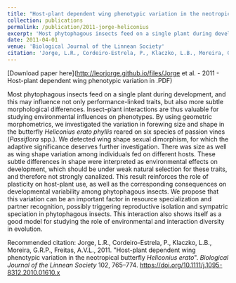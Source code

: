 ```yaml
---
title: "Host-plant dependent wing phenotypic variation in the neotropical butterfly *Heliconius erato*"
collection: publications
permalink: /publication/2011-jorge-heliconius
excerpt: 'Most phytophagous insects feed on a single plant during development, and this may influence not only performance-linked traits, but also more subtle morphological differences. Insect–plant interactions are thus valuable for studying environmental influences on phenotypes. By using geometric morphometrics, we investigated the variation in forewing size and shape in the butterfly *Heliconius erato phyllis* reared on six species of passion vines (*Passiflora* spp.).'
date: 2011-04-01
venue: 'Biological Journal of the Linnean Society'
citation: 'Jorge, L.R., Cordeiro-Estrela, P., Klaczko, L.B., Moreira, G.R.P., Freitas, A.V.L., 2011. "Host-plant dependent wing phenotypic variation in the neotropical butterfly *Heliconius erato*". *Biological Journal of the Linnean Society* 102, 765–774'
---
```

[Download paper here](http://leorjorge.github.io/files/Jorge et al. - 2011 - Host-plant dependent wing phenotypic variation in .PDF)

Most phytophagous insects feed on a single plant during development, and this may influence not only performance-linked traits, but also more subtle morphological differences. Insect–plant interactions are thus valuable for studying environmental influences on phenotypes. By using geometric morphometrics, we investigated the variation in forewing size and shape in the butterfly *Heliconius erato phyllis* reared on six species of passion vines (*Passiflora* spp.). We detected wing shape sexual dimorphism, for which the adaptive significance deserves further investigation. There was size as well as wing shape variation among individuals fed on different hosts. These subtle differences in shape were interpreted as environmental effects on development, which should be under weak natural selection for these traits, and therefore not strongly canalized. This result reinforces the role of plasticity on host-plant use, as well as the corresponding consequences on developmental variability among phytophagous insects. We propose that this variation can be an important factor in resource specialization and partner recognition, possibly triggering reproductive isolation and sympatric speciation in phytophagous insects. This interaction also shows itself as a good model for studying the role of environmental and interaction diversity in evolution. 

Recommended citation: Jorge, L.R., Cordeiro-Estrela, P., Klaczko, L.B., Moreira, G.R.P., Freitas, A.V.L., 2011. "Host-plant dependent wing phenotypic variation in the neotropical butterfly *Heliconius erato*". *Biological Journal of the Linnean Society* 102, 765–774. https://doi.org/10.1111/j.1095-8312.2010.01610.x
